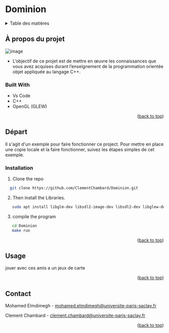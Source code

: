 # Dominion




<!-- Table des matières -->
<details>
  <summary>Table des matières</summary>
  <ol>
    <li>
      <a href="#about-the-project">À propos du projet</a>
      <ul>
        <li><a href="#built-with">Construit avec</a></li>
      </ul>
    </li>
    <li>
      <a href="#Départ"> Départ</a>
      <ul>
        <li><a href="#installation">Installation</a></li>
      </ul>
    </li>
    <li><a href="#usage">Usage</a></li>
    <li><a href="#contact">Contact</a></li>
  </ol>
</details>



<!-- ABOUT THE PROJECT -->
## À propos du projet
![image](https://user-images.githubusercontent.com/98128042/209840311-c5eab67f-cf55-481a-a59a-1ea19d8cc565.png)
* L’objectif de ce projet est de mettre en œuvre les connaissances que vous avez acquises durant
l’enseignement de la programmation orientée objet appliquée au langage C++.


### Built With
* Vs Code
* C++
* OpenGL (GLEW)



<p align="right">(<a href="#top">back to top</a>)</p>



<!-- GETTING STARTED -->
## Départ

Il s'agit d'un exemple pour faire fonctionner ce project.
Pour mettre en place une copie locale et la faire fonctionner, suivez les étapes simples de cet exemple.


### Installation

1. Clone the repo
 ```sh
   git clone https://github.com/ClementChambard/Dominion.git
 ```
2. Then install the Libraries.
  ```sh
     sudo apt install libglm-dev libsdl2-image-dev libsdl2-dev libglew-dev libsdl2-2.0-0 libsdl2-image-2.0-0 libglew2.2 
   ```
3. compile the program
  ```sh
     cd Dominion
     make run
   ```


<p align="right">(<a href="#top">back to top</a>)</p>



<!-- USAGE EXAMPLES -->
## Usage

jouer avec ces amis a un jeux de carte

<p align="right">(<a href="#top">back to top</a>)</p>




<!-- CONTACT -->
## Contact

Mohamed Elmdimegh - mohamed.elmdimegh@universite-paris-saclay.fr

Clement Chambard - clement.chambard@universite-paris-saclay.fr




<p align="right">(<a href="#top">back to top</a>)</p>






<!-- MARKDOWN LINKS & IMAGES -->
<!-- https://www.markdownguide.org/basic-syntax/#reference-style-links -->
[contributors-shield]: https://img.shields.io/github/contributors/github_username/repo_name.svg?style=for-the-badge
[contributors-url]: https://github.com/github_username/repo_name/graphs/contributors
[forks-shield]: https://img.shields.io/github/forks/github_username/repo_name.svg?style=for-the-badge
[forks-url]: https://github.com/github_username/repo_name/network/members
[stars-shield]: https://img.shields.io/github/stars/github_username/repo_name.svg?style=for-the-badge
[stars-url]: https://github.com/github_username/repo_name/stargazers
[issues-shield]: https://img.shields.io/github/issues/github_username/repo_name.svg?style=for-the-badge
[issues-url]: https://github.com/github_username/repo_name/issues
[license-shield]: https://img.shields.io/github/license/github_username/repo_name.svg?style=for-the-badge
[license-url]: https://github.com/github_username/repo_name/blob/master/LICENSE.txt
[linkedin-shield]: https://img.shields.io/badge/-LinkedIn-black.svg?style=for-the-badge&logo=linkedin&colorB=555
[linkedin-url]: https://linkedin.com/in/linkedin_username
[product-screenshot]: images/screenshot.png
[Next.js]: https://img.shields.io/badge/next.js-000000?style=for-the-badge&logo=nextdotjs&logoColor=white
[Next-url]: https://nextjs.org/
[React.js]: https://img.shields.io/badge/React-20232A?style=for-the-badge&logo=react&logoColor=61DAFB
[React-url]: https://reactjs.org/
[Vue.js]: https://img.shields.io/badge/Vue.js-35495E?style=for-the-badge&logo=vuedotjs&logoColor=4FC08D
[Vue-url]: https://vuejs.org/
[Angular.io]: https://img.shields.io/badge/Angular-DD0031?style=for-the-badge&logo=angular&logoColor=white
[Angular-url]: https://angular.io/
[Svelte.dev]: https://img.shields.io/badge/Svelte-4A4A55?style=for-the-badge&logo=svelte&logoColor=FF3E00
[Svelte-url]: https://svelte.dev/
[Laravel.com]: https://img.shields.io/badge/Laravel-FF2D20?style=for-the-badge&logo=laravel&logoColor=white
[Laravel-url]: https://laravel.com
[Bootstrap.com]: https://img.shields.io/badge/Bootstrap-563D7C?style=for-the-badge&logo=bootstrap&logoColor=white
[Bootstrap-url]: https://getbootstrap.com
[JQuery.com]: https://img.shields.io/badge/jQuery-0769AD?style=for-the-badge&logo=jquery&logoColor=white
[JQuery-url]: https://jquery.com 
